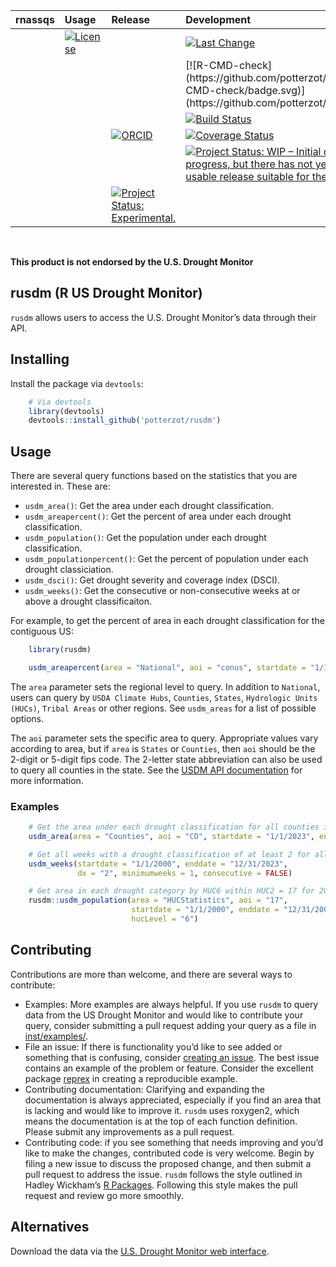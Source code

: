 <!-- README.md is generated from README.Rmd. Please edit that file -->
<!-- badges: start -->
<!-- badges: end -->
<table class="table">
<thead>
<tr class="header">
<th align="left">
rnassqs
</th>
<th align="left">
Usage
</th>
<th align="left">
Release
</th>
<th align="left">
Development
</th>
</tr>
</thead>
<tbody>
<tr class="odd">
<td rowspan="5">
</td>
<td align="left">
<a href="https://choosealicense.com/licenses/mit/"><img src="https://img.shields.io/github/license/mashape/apistatus.svg" alt="License"></a>
</td>
<td align="left">
</td>
<td align="left">
<a href="https://github.com/potterzot/rusdm/commits/master"><img src="https://img.shields.io/badge/last%20change-2024--03--06-brightgreen.svg" alt="Last Change"></a>
</td>
</tr>
<tr class="even">
<td align="left">
</td>
<td align="left">
</td>
<td align="left">
[![R-CMD-check](https://github.com/potterzot/rusdm/workflows/R-CMD-check/badge.svg)](https://github.com/potterzot/rusdm/actions)
</td>
</tr>
<tr class="odd">
<td align="left">
</td>
<td align="left">
</td>
<td align="left">
<a href="https://travis-ci.org/potterzot/rusdm"><img src="https://travis-ci.org/potterzot/rusdm.svg?branch=master" alt="Build Status"></a>
</td>
</tr>
<tr class="even">
<td align="left">
</td>
<td align="left">
<a href="https://orcid.org/0000-0002-3410-3732"><img src="https://img.shields.io/badge/ORCiD-0000--0002--3410--3732-green.svg" alt="ORCID"></a>
</td>
<td align="left">
<a href="https://app.codecov.io/gh/potterzot/rusdm"><img src="https://app.codecov.io/gh/potterzot/rusdm/branch/master/graph/badge.svg" alt="Coverage Status"></a>
</td>
</tr>
<tr class="even">
<td align="left">
</td>
<td align="left">
</td>
<td align="left">
<a href="https://www.repostatus.org/#wip"><img src="https://www.repostatus.org/badges/latest/wip.svg" alt="Project Status: WIP – Initial development is in progress, but there has not yet been a stable, usable release suitable for the public." /></a>
</td>
</tr>
<tr class="odd">
<td align="left">
</td>
<td align="left">
</td>
<td align="left">
<a href="https://lifecycle.r-lib.org/articles/stages.html#experimental"><img src="https://img.shields.io/badge/lifecycle-experimental-orange.svg" alt="Project Status: Experimental." /></a>
</td>
</tr>
</tbody>
</table>

<br>

**This product is not endorsed by the U.S. Drought Monitor**

## rusdm (R US Drought Monitor)

`rusdm` allows users to access the U.S. Drought Monitor’s data through
their API.

## Installing

Install the package via `devtools`:

``` r
    # Via devtools
    library(devtools)
    devtools::install_github('potterzot/rusdm')
```

## Usage

There are several query functions based on the statistics that you are
interested in. These are:

- `usdm_area()`: Get the area under each drought classification.
- `usdm_areapercent()`: Get the percent of area under each drought
  classification.
- `usdm_population()`: Get the population under each drought
  classification.
- `usdm_populationpercent()`: Get the percent of population under each
  drought classiciation.
- `usdm_dsci()`: Get drought severity and coverage index (DSCI).
- `usdm_weeks()`: Get the consecutive or non-consecutive weeks at or
  above a drought classificaiton.

For example, to get the percent of area in each drought classification
for the contiguous US:

``` r
    library(rusdm)

    usdm_areapercent(area = "National", aoi = "conus", startdate = "1/1/2023", enddate = "12/31/2023")
```

The `area` parameter sets the regional level to query. In addition to
`National`, users can query by `USDA Climate Hubs`, `Counties`,
`States`, `Hydrologic Units (HUCs)`, `Tribal Areas` or other regions.
See `usdm_areas` for a list of possible options.

The `aoi` parameter sets the specific area to query. Appropriate values
vary according to area, but if `area` is `States` or `Counties`, then
`aoi` should be the 2-digit or 5-digit fips code. The 2-letter state
abbreviation can also be used to query all counties in the state. See
the [USDM API
documentation](https://droughtmonitor.unl.edu/DmData/DataDownload/WebServiceInfo.aspx)
for more information.

### Examples

``` r
    # Get the area under each drought classification for all counties in Colorado for 2023
    usdm_area(area = "Counties", aoi = "CO", startdate = "1/1/2023", enddate = "12/31/2023")
```

``` r
    # Get all weeks with a drought classification of at least 2 for all counties and years since 2000
    usdm_weeks(startdate = "1/1/2000", enddate = "12/31/2023", 
               dx = "2", minimumweeks = 1, consecutive = FALSE)
```

``` r
    # Get area in each drought category by HUC6 within HUC2 = 17 for 2000
    rusdm::usdm_population(area = "HUCStatistics", aoi = "17",
                           startdate = "1/1/2000", enddate = "12/31/2000", 
                           hucLevel = "6")
```

## Contributing

Contributions are more than welcome, and there are several ways to
contribute:

- Examples: More examples are always helpful. If you use `rusdm` to
  query data from the US Drought Monitor and would like to contribute
  your query, consider submitting a pull request adding your query as a
  file in
  [inst/examples/](https://github.com/potterzot/rusdm/tree/main/inst/examples).
- File an issue: If there is functionality you’d like to see added or
  something that is confusing, consider [creating an
  issue](https://github.com/potterzot/rusdm/issues/new). The best issue
  contains an example of the problem or feature. Consider the excellent
  package [reprex](https://github.com/tidyverse/reprex) in creating a
  reproducible example.
- Contributing documentation: Clarifying and expanding the documentation
  is always appreciated, especially if you find an area that is lacking
  and would like to improve it. `rusdm` uses roxygen2, which means the
  documentation is at the top of each function definition. Please submit
  any improvements as a pull request.
- Contributing code: if you see something that needs improving and you’d
  like to make the changes, contributed code is very welcome. Begin by
  filing a new issue to discuss the proposed change, and then submit a
  pull request to address the issue. `rusdm` follows the style outlined
  in Hadley Wickham’s [R
  Packages](https://r-pkgs.org/code.html#code-style). Following this
  style makes the pull request and review go more smoothly.

## Alternatives

Download the data via the [U.S. Drought Monitor web
interface](https://droughtmonitor.unl.edu/Data.aspx).
